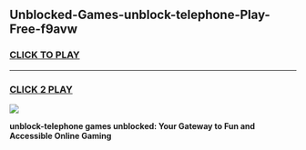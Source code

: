 
## Unblocked-Games-unblock-telephone-Play-Free-f9avw
<h3>
<a href="https://premium76.site?title=unblock-telephone&ref=10A">CLICK TO PLAY</a></h3>
<hr>

<h3>
<a href="https://premium76.site?title=unblock-telephone&ref=10A">CLICK 2 PLAY</a>
  
</h3>

<a href="https://premium76.site?title=unblock-telephone&ref=10A"><img src="https://clearcache.store/games.png"></a>


**unblock-telephone games unblocked: Your Gateway to Fun and Accessible Online Gaming**
